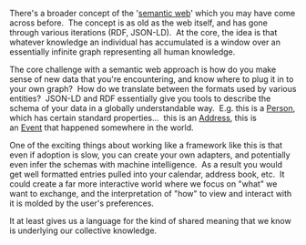 There's a broader concept of the '[semantic web](https://juggl.io/Semantic+Obsidian "semantic web")' which you may have come across before.  The concept is as old as the web itself, and has gone through various iterations (RDF, JSON-LD).  At the core, the idea is that whatever knowledge an individual has accumulated is a window over an essentially infinite graph representing all human knowledge.

The core challenge with a semantic web approach is how do you make sense of new data that you're encountering, and know where to plug it in to your own graph?  How do we translate between the formats used by various entities?  JSON-LD and RDF essentially give you tools to describe the schema of your data in a globally understandable way.  E.g. this is a [Person](https://schema.org/Person "Person"), which has certain standard properties...  this is an [Address](https://schema.org/PostalAddress "Address"), this is an [Event](https://schema.org/Event "Event") that happened somewhere in the world.

One of the exciting things about working like a framework like this is that even if adoption is slow, you can create your own adapters, and potentially even infer the schemas with machine intelligence.  As a result you would get well formatted entries pulled into your calendar, address book, etc.  It could create a far more interactive world where we focus on "what" we want to exchange, and the interpretation of "how" to view and interact with it is molded by the user's preferences.

It at least gives us a language for the kind of shared meaning that we know is underlying our collective knowledge.